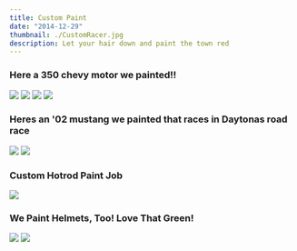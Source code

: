```yaml
---
title: Custom Paint
date: "2014-12-29"
thumbnail: ./CustomRacer.jpg
description: Let your hair down and paint the town red
---
```


### Here a 350 chevy motor we painted!!

![](./CustomEngine4.jpg)
![](./CustomEngine3.jpg)
![](./CustomEngine2.jpg)
![](./CustomEngine.jpg)

### Heres an '02 mustang we painted that races in Daytonas road race

![](./CustomRacer.jpg)
![](./CustomRacer2.jpg)

### Custom Hotrod Paint Job

![](./CustomHotRod.jpg)

### We Paint Helmets, Too! Love That Green!

![](./CustomHelmet2.jpg)
![](./CustomHelmet.jpg)
